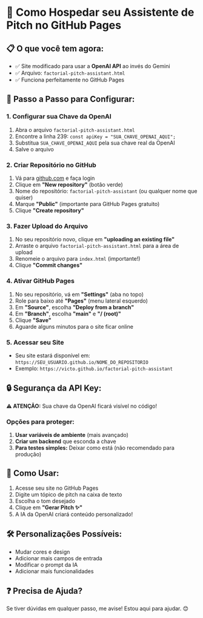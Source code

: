 # 🚀 Como Hospedar seu Assistente de Pitch no GitHub Pages

## 📋 O que você tem agora:
- ✅ Site modificado para usar a **OpenAI API** ao invés do Gemini
- ✅ Arquivo: `factorial-pitch-assistant.html`
- ✅ Funciona perfeitamente no GitHub Pages

## 🔧 Passo a Passo para Configurar:

### 1. **Configurar sua Chave da OpenAI**
1. Abra o arquivo `factorial-pitch-assistant.html`
2. Encontre a linha 239: `const apiKey = "SUA_CHAVE_OPENAI_AQUI";`
3. Substitua `SUA_CHAVE_OPENAI_AQUI` pela sua chave real da OpenAI
4. Salve o arquivo

### 2. **Criar Repositório no GitHub**
1. Vá para [github.com](https://github.com) e faça login
2. Clique em **"New repository"** (botão verde)
3. Nome do repositório: `factorial-pitch-assistant` (ou qualquer nome que quiser)
4. Marque **"Public"** (importante para GitHub Pages gratuito)
5. Clique **"Create repository"**

### 3. **Fazer Upload do Arquivo**
1. No seu repositório novo, clique em **"uploading an existing file"**
2. Arraste o arquivo `factorial-pitch-assistant.html` para a área de upload
3. Renomeie o arquivo para `index.html` (importante!)
4. Clique **"Commit changes"**

### 4. **Ativar GitHub Pages**
1. No seu repositório, vá em **"Settings"** (aba no topo)
2. Role para baixo até **"Pages"** (menu lateral esquerdo)
3. Em **"Source"**, escolha **"Deploy from a branch"**
4. Em **"Branch"**, escolha **"main"** e **"/ (root)"**
5. Clique **"Save"**
6. Aguarde alguns minutos para o site ficar online

### 5. **Acessar seu Site**
- Seu site estará disponível em: `https://SEU_USUARIO.github.io/NOME_DO_REPOSITORIO`
- Exemplo: `https://victo.github.io/factorial-pitch-assistant`

## 🔒 Segurança da API Key:

**⚠️ ATENÇÃO:** Sua chave da OpenAI ficará visível no código!

### Opções para proteger:
1. **Usar variáveis de ambiente** (mais avançado)
2. **Criar um backend** que esconda a chave
3. **Para testes simples:** Deixar como está (não recomendado para produção)

## 🎯 Como Usar:
1. Acesse seu site no GitHub Pages
2. Digite um tópico de pitch na caixa de texto
3. Escolha o tom desejado
4. Clique em **"Gerar Pitch ✨"**
5. A IA da OpenAI criará conteúdo personalizado!

## 🛠️ Personalizações Possíveis:
- Mudar cores e design
- Adicionar mais campos de entrada
- Modificar o prompt da IA
- Adicionar mais funcionalidades

## ❓ Precisa de Ajuda?
Se tiver dúvidas em qualquer passo, me avise! Estou aqui para ajudar. 😊
